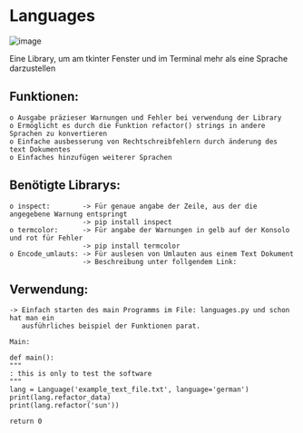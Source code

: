 # Languages
![image](https://user-images.githubusercontent.com/87471423/127821136-d2b1f932-1cad-4690-b0c0-3d8dbe353dad.png)

Eine Library, um am tkinter Fenster und im Terminal mehr als eine Sprache darzustellen

## Funktionen:
    o Ausgabe präzieser Warnungen und Fehler bei verwendung der Library
    o Ermöglicht es durch die Funktion refactor() strings in andere Sprachen zu konvertieren
    o Einfache ausbesserung von Rechtschreibfehlern durch änderung des text Dokumentes
    o Einfaches hinzufügen weiterer Sprachen

## Benötigte Librarys:
    o inspect:        -> Für genaue angabe der Zeile, aus der die angegebene Warnung entspringt
                      -> pip install inspect
    o termcolor:      -> Für angabe der Warnungen in gelb auf der Konsolo und rot für Fehler
                      -> pip install termcolor
    o Encode_umlauts: -> Für auslesen von Umlauten aus einem Text Dokument
                      -> Beschreibung unter follgendem Link:

## Verwendung:
    -> Einfach starten des main Programms im File: languages.py und schon hat man ein
       ausführliches beispiel der Funktionen parat.
    
    Main:
    
    def main():
    """
    : this is only to test the software
    """
    lang = Language('example_text_file.txt', language='german')
    print(lang.refactor_data)
    print(lang.refactor('sun'))

    return 0
    
                      
    
